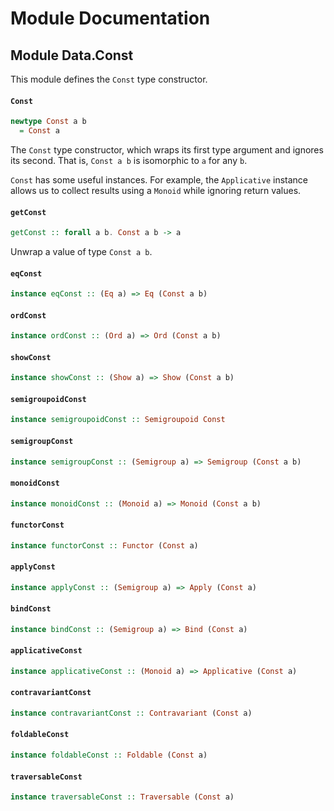 # Module Documentation

## Module Data.Const


This module defines the `Const` type constructor.

#### `Const`

``` purescript
newtype Const a b
  = Const a
```

The `Const` type constructor, which wraps its first type argument
and ignores its second. That is, `Const a b` is isomorphic to `a`
for any `b`.

`Const` has some useful instances. For example, the `Applicative`
instance allows us to collect results using a `Monoid` while
ignoring return values.

#### `getConst`

``` purescript
getConst :: forall a b. Const a b -> a
```

Unwrap a value of type `Const a b`.

#### `eqConst`

``` purescript
instance eqConst :: (Eq a) => Eq (Const a b)
```


#### `ordConst`

``` purescript
instance ordConst :: (Ord a) => Ord (Const a b)
```


#### `showConst`

``` purescript
instance showConst :: (Show a) => Show (Const a b)
```


#### `semigroupoidConst`

``` purescript
instance semigroupoidConst :: Semigroupoid Const
```


#### `semigroupConst`

``` purescript
instance semigroupConst :: (Semigroup a) => Semigroup (Const a b)
```


#### `monoidConst`

``` purescript
instance monoidConst :: (Monoid a) => Monoid (Const a b)
```


#### `functorConst`

``` purescript
instance functorConst :: Functor (Const a)
```


#### `applyConst`

``` purescript
instance applyConst :: (Semigroup a) => Apply (Const a)
```


#### `bindConst`

``` purescript
instance bindConst :: (Semigroup a) => Bind (Const a)
```


#### `applicativeConst`

``` purescript
instance applicativeConst :: (Monoid a) => Applicative (Const a)
```


#### `contravariantConst`

``` purescript
instance contravariantConst :: Contravariant (Const a)
```


#### `foldableConst`

``` purescript
instance foldableConst :: Foldable (Const a)
```


#### `traversableConst`

``` purescript
instance traversableConst :: Traversable (Const a)
```